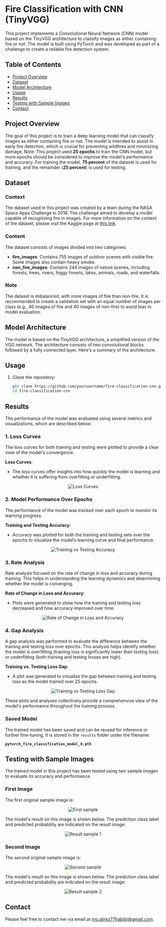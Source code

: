 # Fire Classification with CNN (TinyVGG)

This project implements a Convolutional Neural Network (CNN) model based on the TinyVGG architecture to classify images as either containing fire or not. The model is built using PyTorch and was developed as part of a challenge to create a reliable fire detection system.

## Table of Contents
- [Project Overview](#project-overview)
- [Dataset](#dataset)
- [Model Architecture](#model-architecture)
- [Usage](#usage)
- [Results](#results)
- [Testing with Sample Images](#testing-with-sample-images)
- [Contact](#contact)

## Project Overview
The goal of this project is to train a deep learning model that can classify images as either containing fire or not. The model is intended to assist in early fire detection, which is crucial for preventing wildfires and minimizing damage. Note: This project used **25 epochs** to train the CNN model, but more epochs should be considered to improve the model's performance and accuracy. For training the model, **75 percent** of the dataset is used for training, and the remainder (**25 percent**) is used for testing.

## Dataset
### Context
The dataset used in this project was created by a team during the NASA Space Apps Challenge in 2018. The challenge aimed to develop a model capable of recognizing fire in images. For more information on the context of the dataset, please visit the Kaggle page at [this link](https://www.kaggle.com/datasets/phylake1337/fire-dataset).

### Content
The dataset consists of images divided into two categories:
- **fire_images**: Contains 755 images of outdoor scenes with visible fire. Some images also contain heavy smoke.
- **non_fire_images**: Contains 244 images of nature scenes, including forests, trees, rivers, foggy forests, lakes, animals, roads, and waterfalls.

### Note
The dataset is imbalanced, with more images of fire than non-fire. It is recommended to create a validation set with an equal number of images per class (e.g., 40 images of fire and 40 images of non-fire) to avoid bias in model evaluation.

## Model Architecture
The model is based on the TinyVGG architecture, a simplified version of the VGG network. The architecture consists of two convolutional blocks followed by a fully connected layer. Here's a summary of the architecture:

## Usage

1. Clone the repository:
   ```bash
   git clone https://github.com/yourusername/fire-classification-cnn.git
   cd fire-classification-cnn
   ```
## Results

The performance of the model was evaluated using several metrics and visualizations, which are described below:

### 1. Loss Curves
The loss curves for both training and testing were plotted to provide a clear view of the model's convergence.

**Loss Curves**:
- The loss curves offer insights into how quickly the model is learning and whether it is suffering from overfitting or underfitting.

<p align="center">
  <img src="results/Plot%20the%20loss%20curves.png" alt="Loss Curves">
</p>

### 2. Model Performance Over Epochs
The performance of the model was tracked over each epoch to monitor its learning progress.

**Training and Testing Accuracy**:
- Accuracy was plotted for both the training and testing sets over the epochs to visualize the model’s learning curve and final performance.

<p align="center">
  <img src="results/Model%20Performance%20Over%20Epochs.png" alt="Training vs Testing Accuracy">
</p>

### 3. Rate Analysis
Rate analysis focused on the rate of change in loss and accuracy during training. This helps in understanding the learning dynamics and determining whether the model is converging.

**Rate of Change in Loss and Accuracy**:
- Plots were generated to show how the training and testing loss decreased and how accuracy improved over time.

<p align="center">
  <img src="results/Rate%20Analysis.png" alt="Rate of Change in Loss and Accuracy">
</p>

### 4. Gap Analysis
A gap analysis was performed to evaluate the difference between the training and testing loss over epochs. This analysis helps identify whether the model is overfitting (training loss is significantly lower than testing loss) or underfitting (both training and testing losses are high).

**Training vs. Testing Loss Gap**:
- A plot was generated to visualize the gap between training and testing loss as the model trained over 25 epochs.

<p align="center">
  <img src="results/Gap%20Analysis.png" alt="Training vs Testing Loss Gap">
</p>

These plots and analyses collectively provide a comprehensive view of the model's performance throughout the training process.

### Saved Model

The trained model has been saved and can be reused for inference or further fine-tuning. It is stored in the `results` folder under the filename:

**`pytorch_fire_classification_model_0.pth`**

## Testing with Sample Images

The trained model in this project has been tested using two sample images to evaluate its accuracy and performance.

### First Image
The first original sample image is:
<p align="center">
  <img src="Image1.jpg" alt="First sample" />
</p>

The model's result on this image is shown below. The prediction class label and predicted probability are indicated on the result image:
<p align="center">
  <img src="result-image1.png" alt="Result sample 1" />
</p>

### Second Image
The second original sample image is:
<p align="center">
  <img src="Image2.jpg" alt="Second sample" />
</p>

The model's result on this image is shown below. The prediction class label and predicted probability are indicated on the result image:
<p align="center">
  <img src="result-image2.png" alt="Result sample 2" />
</p>

## Contact

Please feel free to contact me via email at mo.alirez77habibi@gmail.com.
